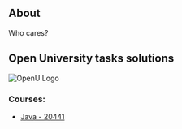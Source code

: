 ## About

Who cares?

## Open University tasks solutions
![OpenU Logo](http://www.openu.ac.il/_layouts/openu_www/theming/responsive/imageswrapper/logo_op_en.png)

### Courses:
- [Java - 20441](https://github.com/EgorLu/OpenUniJava)
